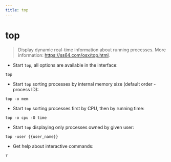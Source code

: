 ```yaml
---
title: top
---
```

# top

> Display dynamic real-time information about running processes.
> More information: <https://ss64.com/osx/top.html>.

- Start `top`, all options are available in the interface:

`top`

- Start `top` sorting processes by internal memory size (default order - process ID):

`top -o mem`

- Start `top` sorting processes first by CPU, then by running time:

`top -o cpu -O time`

- Start `top` displaying only processes owned by given user:

`top -user {{user_name}}`

- Get help about interactive commands:

`?`
